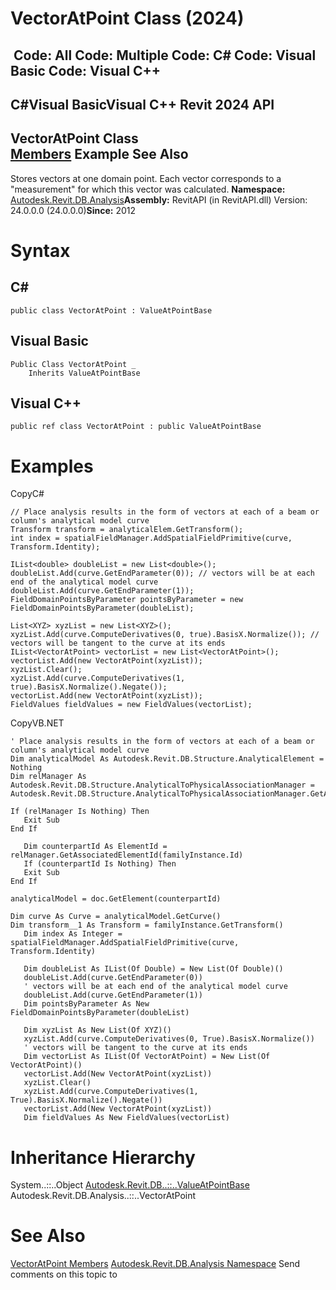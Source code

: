 # VectorAtPoint Class (2024)

﻿
 Code: All Code: Multiple Code: C# Code: Visual Basic Code: Visual C++   
---  
C#Visual BasicVisual C++
Revit 2024 API  
---  
VectorAtPoint Class  
[Members](d2038b2b-73d0-45d9-249a-541f256fa249.md "VectorAtPoint Members") Example See Also  
---  
Stores vectors at one domain point. Each vector corresponds to a "measurement" for which this vector was calculated. 
**Namespace:** [Autodesk.Revit.DB.Analysis](958e2e12-587d-f188-5d7b-f13d7dbfdf48.md "Autodesk.Revit.DB.Analysis Namespace")**Assembly:** RevitAPI (in RevitAPI.dll) Version: 24.0.0.0 (24.0.0.0)**Since:** 2012 
# Syntax
C#  
---  
```text
public class VectorAtPoint : ValueAtPointBase
```
  
Visual Basic  
---  
```text
Public Class VectorAtPoint _
	Inherits ValueAtPointBase
```
  
Visual C++  
---  
```text
public ref class VectorAtPoint : public ValueAtPointBase
```
  
# Examples
CopyC#
```text
// Place analysis results in the form of vectors at each of a beam or column's analytical model curve
Transform transform = analyticalElem.GetTransform();
int index = spatialFieldManager.AddSpatialFieldPrimitive(curve, Transform.Identity);

IList<double> doubleList = new List<double>();
doubleList.Add(curve.GetEndParameter(0)); // vectors will be at each end of the analytical model curve
doubleList.Add(curve.GetEndParameter(1));
FieldDomainPointsByParameter pointsByParameter = new FieldDomainPointsByParameter(doubleList);

List<XYZ> xyzList = new List<XYZ>();
xyzList.Add(curve.ComputeDerivatives(0, true).BasisX.Normalize()); // vectors will be tangent to the curve at its ends
IList<VectorAtPoint> vectorList = new List<VectorAtPoint>();
vectorList.Add(new VectorAtPoint(xyzList));
xyzList.Clear();
xyzList.Add(curve.ComputeDerivatives(1, true).BasisX.Normalize().Negate());
vectorList.Add(new VectorAtPoint(xyzList));
FieldValues fieldValues = new FieldValues(vectorList);
```

CopyVB.NET
```text
' Place analysis results in the form of vectors at each of a beam or column's analytical model curve
Dim analyticalModel As Autodesk.Revit.DB.Structure.AnalyticalElement = Nothing
Dim relManager As Autodesk.Revit.DB.Structure.AnalyticalToPhysicalAssociationManager = Autodesk.Revit.DB.Structure.AnalyticalToPhysicalAssociationManager.GetAnalyticalToPhysicalAssociationManager(doc)

If (relManager Is Nothing) Then
   Exit Sub
End If

   Dim counterpartId As ElementId = relManager.GetAssociatedElementId(familyInstance.Id)
   If (counterpartId Is Nothing) Then
   Exit Sub
End If

analyticalModel = doc.GetElement(counterpartId)

Dim curve As Curve = analyticalModel.GetCurve()
Dim transform__1 As Transform = familyInstance.GetTransform()
   Dim index As Integer = spatialFieldManager.AddSpatialFieldPrimitive(curve, Transform.Identity)

   Dim doubleList As IList(Of Double) = New List(Of Double)()
   doubleList.Add(curve.GetEndParameter(0))
   ' vectors will be at each end of the analytical model curve
   doubleList.Add(curve.GetEndParameter(1))
   Dim pointsByParameter As New FieldDomainPointsByParameter(doubleList)

   Dim xyzList As New List(Of XYZ)()
   xyzList.Add(curve.ComputeDerivatives(0, True).BasisX.Normalize())
   ' vectors will be tangent to the curve at its ends
   Dim vectorList As IList(Of VectorAtPoint) = New List(Of VectorAtPoint)()
   vectorList.Add(New VectorAtPoint(xyzList))
   xyzList.Clear()
   xyzList.Add(curve.ComputeDerivatives(1, True).BasisX.Normalize().Negate())
   vectorList.Add(New VectorAtPoint(xyzList))
   Dim fieldValues As New FieldValues(vectorList)
```

# Inheritance Hierarchy
System..::..Object [Autodesk.Revit.DB..::..ValueAtPointBase](67c49547-b5b9-59ad-8106-65d90886a381.md "ValueAtPointBase Class") Autodesk.Revit.DB.Analysis..::..VectorAtPoint
# See Also
[VectorAtPoint Members](d2038b2b-73d0-45d9-249a-541f256fa249.md "VectorAtPoint Members")
[Autodesk.Revit.DB.Analysis Namespace](958e2e12-587d-f188-5d7b-f13d7dbfdf48.md "Autodesk.Revit.DB.Analysis Namespace")
Send comments on this topic to 